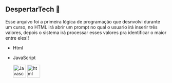 ## DespertarTech 🤖

Esse arquivo foi a primeira lógica de programação que desnvolvi durante um curso, no HTML irá abrir um prompt no qual o usuario irá inserir três valores, depois o sistema irá processar esses valores pra identificar o maior entre eles!!

- Html
- JavaScript

  <img src="https://cdn.jsdelivr.net/gh/devicons/devicon/icons/javascript/javascript-original.svg" aling = "center" alt = "Javascript" height = "40" width = "40" />
  <img src="https://cdn.jsdelivr.net/gh/devicons/devicon/icons/html5/html5-original.svg" aling = "center" alt = "html" height = "40" width = "40" />
